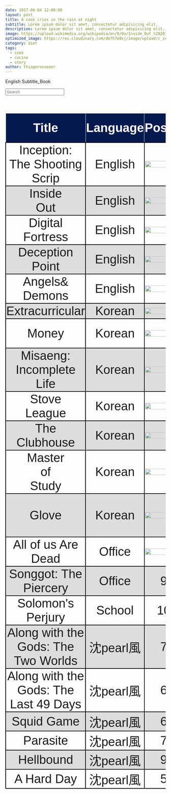 ```yaml
---
date: 2017-06-04 12:00:00
layout: post
title: A cook cries in the rain at night
subtitle: Lorem ipsum dolor sit amet, consectetur adipisicing elit.
description: Lorem ipsum dolor sit amet, consectetur adipisicing elit, sed do eiusmod tempor incididunt ut labore et dolore magna aliqua.
image: https://upload.wikimedia.org/wikipedia/en/0/0a/Inside_Out_%282015_film%29_poster.jpg
optimized_image: https://res.cloudinary.com/dm7h7e8xj/image/upload/c_scale,w_380/v1559824575/theme14_gi2ypv.jpg
category: diet
tags:
  - cook
  - cucine
  - story
author: thiagorossener
---
```


 <!DOCTYPE html>
<html>
<head>
<script src="https://ajax.googleapis.com/ajax/libs/jquery/3.5.1/jquery.min.js"></script>
<link rel="stylesheet" href="https://cdnjs.cloudflare.com/ajax/libs/font-awesome/4.7.0/css/font-awesome.min.css">
<script>
$(document).ready(function(){
  $("#myInput").on("keyup", function() {
    var value = $(this).val().toLowerCase();
    $("#myTable tr").filter(function() {
      $(this).toggle($(this).text().toLowerCase().indexOf(value) > -1)
    });
  });
});

function sortTable(n) {
  var table, rows, switching, i, x, y, shouldSwitch, dir, switchcount = 0;
  table = document.getElementById("myTable");
  switching = true;
  dir = "asc"; 
  while (switching) {
    switching = false;
    rows = table.rows;
    for (i = 0; i < (rows.length - 1); i++) {
      shouldSwitch = false;
      x = rows[i].getElementsByTagName("TD")[n];
      y = rows[i + 1].getElementsByTagName("TD")[n];
      if (dir == "asc") {
        if (x.innerHTML.toLowerCase() > y.innerHTML.toLowerCase()) {
          shouldSwitch= true;
          break;
        }
      } else if (dir == "desc") {
        if (x.innerHTML.toLowerCase() < y.innerHTML.toLowerCase()) {
          shouldSwitch = true;
          break;
        }
      }
    }
    if (shouldSwitch) {
      rows[i].parentNode.insertBefore(rows[i + 1], rows[i]);
      switching = true;
      switchcount ++;      
    } else {
      if (switchcount == 0 && dir == "asc") {
        dir = "desc";
        switching = true;
      }
    }
  }
}
</script>
<style>
table {
  font-family: arial, sans-serif;
  border-collapse: collapse;
  width: 100%;
  font-size:4vw;
}

td, th {
  border: 1px solid #dddddd;
  text-align: center;
  padding: 1px;
}

th {
  background-color: #041a4f;
  cursor: pointer;
  color: white;
  position: sticky;
  top: 0; 
  box-shadow: 0 2px 2px -1px rgba(0, 0, 0, 0.4);
}

th:hover {
    background-color:#04AA6D;
    color: white;    

  }

td{
    border: 2px solid #000000;
  }

tr:nth-child(even) {
  background-color: #dddddd;
}
  
tr:hover {
    background-color:#04AA6D;
    color: white;      
}
</style>
</head>
<body>

<p>English Subtitle_Book</p>
<input id="myInput" type="text" placeholder="Search">
<br><br>

<table>
  <thead>
  <tr>
    <th onclick="sortTable(0)">Title <i class="fa fa-sort"></i></th> 
    <th onclick="sortTable(1)">Language<i class="fa fa-sort"></i></th> 
    <th onclick="sortTable(2)">Poster<i class="fa fa-sort"></i></th>
    <th onclick="sortTable(3)">my<br>rating<i class="fa fa-sort"></i></th>
    <th onclick="sortTable(3)">#<i class="fa fa-sort"></i></th>
  </tr>
  </thead>
  <tbody id = "myTable">
        <tr>
            <td>Inception:<br>The Shooting Scrip</td>
            <td>English</td>
            <td><img src="https://images-na.ssl-images-amazon.com/images/I/61cOm8-xzTL._SX328_BO1,204,203,200_.jpg" width = "100%"></td>
            <td>10</td>
            <td>#Mind</td>
        </tr>
        <tr>
            <td>Inside<br>Out</td>
            <td>English</td>
            <td><img src="https://upload.wikimedia.org/wikipedia/en/0/0a/Inside_Out_%282015_film%29_poster.jpg" width = "100%"></td>
            <td>10</td>
            <td>#Mind</td>
        </tr>
        <tr>
            <td>Digital<br>Fortress</td>
            <td>English</td>
            <td><img src ="https://i.gr-assets.com/images/S/compressed.photo.goodreads.com/books/1360095966l/11125.jpg" width = "100%"></td>
            <td>10</td>
            <td>#Dan Brown</td>
        </tr>
        <tr>
            <td>Deception<br>Point</td>
            <td>English</td>
            <td><img src ="https://images-eu.ssl-images-amazon.com/images/I/41T7ZrFJefL._SY264_BO1,204,203,200_QL40_FMwebp_.jpg" width = "100%"></td>
            <td>10</td>
            <td>#Dan Brown</td>
        </tr>
        <tr>
            <td>Angels&<br>Demons</td>
            <td>English</td>
            <td><img src ="https://images-na.ssl-images-amazon.com/images/I/510uIcLWISL._SX327_BO1,204,203,200_.jpg" width = "100%"></td>
            <td>10</td>
            <td>#Dan Brown</td>
        </tr>
        <tr>
            <td>Extracurricular</td>
            <td>Korean</td>
            <td><img src="https://upload.wikimedia.org/wikipedia/en/9/9a/Extracurricular_2020.jpg" width="100%"></td>
            <td>9</td>
            <td>#School</td>
        </tr>
        <tr>
            <td>Money</td>
            <td>Korean</td>
            <td><img src="https://upload.wikimedia.org/wikipedia/en/f/f7/Money_%282019_film%29.jpg" width="100%"></td>
            <td>6</td>
            <td>#Economy<br>#Office</td>
        </tr>
        <tr>
            <td>Misaeng:<br>Incomplete<br>Life </td>
            <td>Korean</td>
            <td><img src="https://upload.wikimedia.org/wikipedia/en/e/e8/Misaeng-poster.jpg" width="100%"></td>
            <td>10</td>
            <td>#Office</td>
        </tr>
        <tr>
            <td>Stove<br>League</td>
            <td>Korean</td>
            <td><img src="https://upload.wikimedia.org/wikipedia/en/c/c9/Stove_League_main_poster.jpg" width="100%"></td>
            <td>10</td>
            <td>#Office<br>#Baseball</td>
        </tr>
        <tr>
            <td>The<br>Clubhouse</td>
            <td>Korean</td>
            <td><img src="https://cdn.newsin.co.kr/news/photo/202203/99709_94308_5914.jpg" width="100%"></td>
            <td>10</td>
            <td>#Office<br>#Baseball</td>
        </tr>
        <tr>
            <td>Master<br>of<br>Study</td>
            <td>Korean</td>
            <td><img src="https://upload.wikimedia.org/wikipedia/en/d/d3/LordofStudy.jpg" width="100%"></td>
            <td>10</td>
            <td>#Office<br>#School</td>
        </tr>
        <tr>
            <td>Glove</td>
            <td>Korean</td>
            <td><img src="https://upload.wikimedia.org/wikipedia/en/2/2d/Glove2011Poster.jpg" width="100%"></td>
            <td>7</td>
            <td>#School<br>#Disabled<br>#Baseball</td>
        </tr>
        <tr>
            <td>All of us Are Dead</td>
            <td>Office</td>
            <td><img src="https://upload.wikimedia.org/wikipedia/en/2/24/All_of_Us_Are_Dead.jpeg" width="100%"></td>
            <td>5</td>
            <td>#School</td>
        </tr>
        <tr>
            <td>Songgot: The Piercery</td>
            <td>Office</td>
            <td>9</td>
            <td></td>
        </tr>
        <tr>
            <td>Solomon's Perjury</td>
            <td>School</td>
            <td>10</td>
            <td></td>
        </tr>
        <tr>
            <td>Along with the Gods: The Two Worlds</td>
            <td>沈pearl風</td>
            <td>7</td>
            <td>Original</td>
        </tr>
        <tr>
            <td>Along with the Gods: The Last 49 Days</td>
            <td>沈pearl風</td>
            <td>6</td>
            <td>Original</td>
        </tr>
        <tr>
            <td>Squid Game</td>
            <td>沈pearl風</td>
            <td>6</td>
            <td>Review</td>
        </tr>
        <tr>
            <td>Parasite</td>
            <td>沈pearl風</td>
            <td>7</td>
            <td>Review</td>
        </tr>
        <tr>
            <td>Hellbound</td>
            <td>沈pearl風</td>
            <td>9</td>
            <td>Review</td>
        </tr>
        <tr>
            <td>A Hard Day</td>
            <td>沈pearl風</td>
            <td>5</td>
            <td>Review</td>
        </tr>
    </tbody>
  </table>

</body>
</html>
